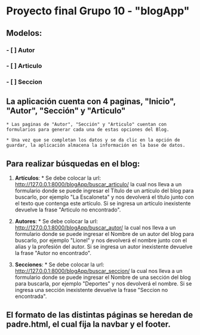 # Proyecto final Grupo 10 - "blogApp"

## Modelos:
### __- [ ] Autor__
### __- [ ] Articulo__
### __- [ ] Seccion__

## La aplicación cuenta con 4 paginas, __"Inicio"__, __"Autor"__, __"Sección"__ y __"Articulo"__

    * Las paginas de "Autor", "Sección" y "Articulo" cuentan con formularios para generar cada una de estas opciones del Blog.
    
    * Una vez que se completan los datos y se da clic en la opción de guardar, la aplicación almacena la información en la base de datos.


## Para realizar búsquedas en el blog:

1) __Artículos__: 
        * Se debe colocar la url: http://127.0.0.1:8000/blogApp/buscar_articulo/ la cual nos lleva a un formulario donde se puede ingresar el Título de un artículo del blog para buscarlo, por ejemplo "La Escaloneta" y nos devolverá el título junto con el texto que contenga este artículo. Si se ingresa un artículo inexistente devuelve la frase "Articulo no encontrado".

2) __Autores__: 
        * Se debe colocar la url: http://127.0.0.1:8000/blogApp/buscar_autor/ la cual nos lleva a un formulario donde se puede ingresar el Nombre de un autor del blog para buscarlo, por ejemplo "Lionel" y nos devolverá el nombre junto con el alias y la profesión del autor. Si se ingresa un autor inexistente devuelve la frase "Autor no encontrado".

3) __Secciones__: 
        * Se debe colocar la url: http://127.0.0.1:8000/blogApp/buscar_seccion/ la cual nos lleva a un formulario donde se puede ingresar el Nombre de una sección del blog para buscarla, por ejemplo "Deportes" y nos devolverá el nombre. Si se ingresa una sección inexistente devuelve la frase "Seccion no encontrada".

## El formato de las distintas páginas se heredan de __padre.html__, el cual fija la navbar y el footer.